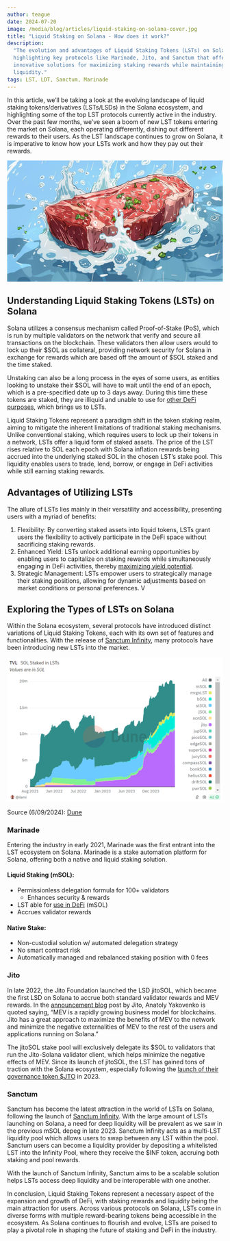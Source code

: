 ```yaml
---
author: teague
date: 2024-07-20
image: /media/blog/articles/liquid-staking-on-solana-cover.jpg
title: "Liquid Staking on Solana - How does it work?"
description:
  "The evolution and advantages of Liquid Staking Tokens (LSTs) on Solana,
  highlighting key protocols like Marinade, Jito, and Sanctum that offer
  innovative solutions for maximizing staking rewards while maintaining
  liquidity."
tags: LST, LDT, Sanctum, Marinade
---
```


In this article, we’ll be taking a look at the evolving landscape of liquid
staking tokens/derivatives (LSTs/LSDs) in the Solana ecosystem, and highlighting
some of the top LST protocols currently active in the industry. Over the past
few months, we’ve seen a boom of new LST tokens entering the market on Solana,
each operating differently, dishing out different rewards to their users. As the
LST landscape continues to grow on Solana, it is imperative to know how your
LSTs work and how they pay out their rewards.

[![Liquid Staking on Solana - How does it work?](/public/media/blog/articles/liquid-staking-on-solana-cover.jpg)](/blog/liquid-staking-on-solana)

## Understanding Liquid Staking Tokens (LSTs) on Solana

Solana utilizes a consensus mechanism called Proof-of-Stake (PoS), which is run
by multiple validators on the network that verify and secure all transactions on
the blockchain. These validators then allow users would to lock up their $SOL as
collateral, providing network security for Solana in exchange for rewards which
are based off the amount of $SOL staked and the time staked.

Unstaking can also be a long process in the eyes of some users, as entities
looking to unstake their $SOL will have to wait until the end of an epoch, which
is a pre-specified date up to 3 days away. During this time these tokens are
staked, they are illiquid and unable to use for
[other DeFi purposes](https://solfate.com/blog/pump-dot-fun), which brings us to
LSTs.

Liquid Staking Tokens represent a paradigm shift in the token staking realm,
aiming to mitigate the inherent limitations of traditional staking mechanisms.
Unlike conventional staking, which requires users to lock up their tokens in a
network, LSTs offer a liquid form of staked assets. The price of the LST rises
relative to SOL each epoch with Solana inflation rewards being accrued into the
underlying staked SOL in the chosen LST’s stake pool. This liquidity enables
users to trade, lend, borrow, or engage in DeFi activities while still earning
staking rewards.

## Advantages of Utilizing LSTs

The allure of LSTs lies mainly in their versatility and accessibility,
presenting users with a myriad of benefits:

1. Flexibility: By converting staked assets into liquid tokens, LSTs grant users
   the flexibility to actively participate in the DeFi space without sacrificing
   staking rewards.
2. Enhanced Yield: LSTs unlock additional earning opportunities by enabling
   users to capitalize on staking rewards while simultaneously engaging in DeFi
   activities, thereby
   [maximizing yield potential](https://solfate.com/podcast/26).
3. Strategic Management: LSTs empower users to strategically manage their
   staking positions, allowing for dynamic adjustments based on market
   conditions or personal preferences. V

## Exploring the Types of LSTs on Solana

Within the Solana ecosystem, several protocols have introduced distinct
variations of Liquid Staking Tokens, each with its own set of features and
functionalities. With the release of
[Sanctum Infinity](https://learn.sanctum.so/blog/introducing-infinity-enabling-the-infinite-lst-future),
many protocols have been introducing new LSTs into the market.

![Source (6/09/2024): [Dune](https://dune.com/ilemi/solana-staking)](/public/media/blog/articles/liquid-staking-on-solana-DuneLST.png)

Source (6/09/2024): [Dune](https://dune.com/ilemi/solana-staking)

### Marinade

Entering the industry in early 2021, Marinade was the first entrant into the LST
ecosystem on Solana. Marinade is a stake automation platform for Solana,
offering both a native and liquid staking solution.

#### Liquid Staking (mSOL):

- Permissionless delegation formula for 100+ validators
  - Enhances security & rewards
- LST able for [use in DeFi](https://solfate.com/podcast/42) (mSOL)
- Accrues validator rewards

#### Native Stake:

- Non-custodial solution w/ automated delegation strategy
- No smart contract risk
- Automatically managed and rebalanced staking position with 0 fees

### Jito

In late 2022, the Jito Foundation launched the LSD jitoSOL, which became the
first LSD on Solana to accrue both standard validator rewards and MEV rewards.
In the
[announcement blog](https://www.jito.network/blog/introducing-jitosol-solanas-1st-mev-powered-staking-derivative/)
post by Jito, Anatoly Yakovenko is quoted saying, “MEV is a rapidly growing
business model for blockchains. Jito has a great approach to maximize the
benefits of MEV to the network and minimize the negative externalities of MEV to
the rest of the users and applications running on Solana.”

The jitoSOL stake pool will exclusively delegate its $SOL to validators that run
the Jito-Solana validator client, which helps minimize the negative effects of
MEV. Since its launch of jitoSOL, the LST has gained tons of traction with the
Solana ecosystem, especially following the
[launch of their governance token $JTO](https://www.jito.network/blog/announcing-jto-the-jito-governance-token/)
in 2023.

### Sanctum

Sanctum has become the latest attraction in the world of LSTs on Solana,
following the launch of
[Sanctum Infinity](https://learn.sanctum.so/blog/introducing-infinity-enabling-the-infinite-lst-future).
With the large amount of LSTs launching on Solana, a need for deep liquidity
will be prevalent as we saw in the previous mSOL depeg in late 2023. Sanctum
Infinity acts as a multi-LST liquidity pool which allows users to swap between
any LST within the pool. Sanctum users can become a liquidity provider by
depositing a whitelisted LST into the Infinity Pool, where they receive the $INF
token, accruing both staking and pool rewards.

With the launch of Sanctum Infinity, Sanctum aims to be a scalable solution
helps LSTs access deep liquidity and be interoperable with one another.

In conclusion, Liquid Staking Tokens represent a necessary aspect of the
expansion and growth of DeFi, with staking rewards and liquidity being the main
attraction for users. Across various protocols on Solana, LSTs come in diverse
forms with multiple reward-bearing tokens being accessible in the ecosystem. As
Solana continues to flourish and evolve, LSTs are poised to play a pivotal role
in shaping the future of staking and DeFi in the industry.
